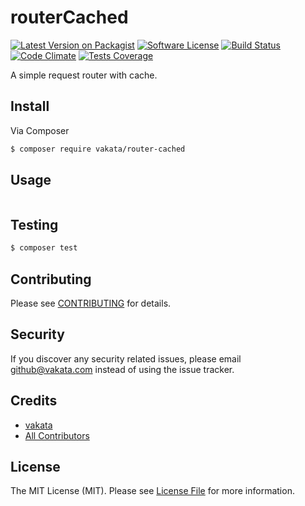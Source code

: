 # routerCached

[![Latest Version on Packagist][ico-version]][link-packagist]
[![Software License][ico-license]](LICENSE.md)
[![Build Status][ico-travis]][link-travis]
[![Code Climate][ico-cc]][link-cc]
[![Tests Coverage][ico-cc-coverage]][link-cc]

A simple request router with cache.

## Install

Via Composer

``` bash
$ composer require vakata/router-cached
```

## Usage

``` php

```

## Testing

``` bash
$ composer test
```


## Contributing

Please see [CONTRIBUTING](CONTRIBUTING.md) for details.

## Security

If you discover any security related issues, please email github@vakata.com instead of using the issue tracker.

## Credits

- [vakata][link-author]
- [All Contributors][link-contributors]

## License

The MIT License (MIT). Please see [License File](LICENSE.md) for more information.

[ico-version]: https://img.shields.io/packagist/v/vakata/router-cached.svg?style=flat-square
[ico-license]: https://img.shields.io/badge/license-MIT-brightgreen.svg?style=flat-square
[ico-travis]: https://img.shields.io/travis/vakata/router-cached/master.svg?style=flat-square
[ico-scrutinizer]: https://img.shields.io/scrutinizer/coverage/g/vakata/routerCached.svg?style=flat-square
[ico-code-quality]: https://img.shields.io/scrutinizer/g/vakata/routerCached.svg?style=flat-square
[ico-downloads]: https://img.shields.io/packagist/dt/vakata/router-cached.svg?style=flat-square
[ico-cc]: https://img.shields.io/codeclimate/github/vakata/routerCached.svg?style=flat-square
[ico-cc-coverage]: https://img.shields.io/codeclimate/coverage/github/vakata/routerCached.svg?style=flat-square

[link-packagist]: https://packagist.org/packages/vakata/router-cached
[link-travis]: https://travis-ci.org/vakata/router-cached
[link-scrutinizer]: https://scrutinizer-ci.com/g/vakata/routerCached/code-structure
[link-code-quality]: https://scrutinizer-ci.com/g/vakata/routerCached
[link-downloads]: https://packagist.org/packages/vakata/router-cached
[link-author]: https://github.com/vakata
[link-contributors]: ../../contributors
[link-cc]: https://codeclimate.com/github/vakata/routerCached

